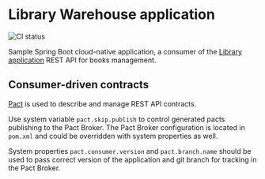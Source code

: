 # Library Warehouse application

![CI status](https://github.com/xpinjection/library-warehouse/actions/workflows/maven.yml/badge.svg)

Sample Spring Boot cloud-native application, a consumer of the [Library application](https://github.com/xpinjection/test-driven-spring-boot/) REST API for books management.

## Consumer-driven contracts

[Pact](https://docs.pact.io/) is used to describe and manage REST API contracts.

Use system variable `pact.skip.publish` to control generated pacts publishing to the Pact Broker. The Pact Broker configuration is located in `pom.xml` and could be overridden with system properties as well.

System properties `pact.consumer.version` and `pact.branch.name` should be used to pass correct version of the application and git branch for tracking in the Pact Broker.
